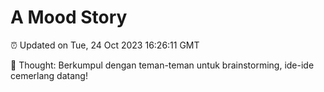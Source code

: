# A Mood Story

⏰ Updated on Tue, 24 Oct 2023 16:26:11 GMT

💭 Thought: Berkumpul dengan teman-teman untuk brainstorming, ide-ide cemerlang datang!

